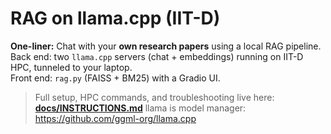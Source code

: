 # RAG on llama.cpp (IIT-D)

**One-liner:** Chat with your **own research papers** using a local RAG pipeline.  
Back end: two `llama.cpp` servers (chat + embeddings) running on IIT-D HPC, tunneled to your laptop.  
Front end: `rag.py` (FAISS + BM25) with a Gradio UI.

> Full setup, HPC commands, and troubleshooting live here: **[docs/INSTRUCTIONS.md](docs/INSTRUCTIONS.md)**
> llama is model manager: https://github.com/ggml-org/llama.cpp

